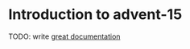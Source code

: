 # Introduction to advent-15

TODO: write [great documentation](http://jacobian.org/writing/what-to-write/)
